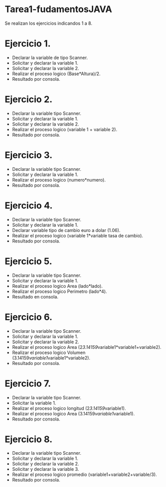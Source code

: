 # Tarea1-fudamentosJAVA
Se realizan los ejercicios indicandos 1 a 8. 

# Ejercicio 1. 
* Declarar la variable de tipo Scanner.
* Solicitar y declarar la variable 1.
* Solicitar y declarar la variable 2.
* Realizar el proceso logico (Base*Altura)/2.
* Resultado por consola.

# Ejercicio 2.
* Declarar la variable tipo Scanner.
* Solicitar y declarar la variable 1.
* Solicitar y declarar la variable 2.
* Realizar el proceso logico (variable 1 + variable 2).
* Resultado por consola.

# Ejercicio 3. 
* Declarar la variable tipo Scanner.
* Solicitar y declarar la variable 1.
* Realizar el proceso logico (numero*numero).
* Resultado por consola.

# Ejercicio 4. 
* Declarar la variable tipo Scanner.
* Solicitar y declarar la variable 1. 
* Declarar variable tipo de cambio euro a dolar (1.06).
* Realizar el proceso logico (variable 1*variable tasa de cambio).
* Resultado por consola.

# Ejercicio 5. 
* Declarar la variable tipo Scanner.
* Solicitar y declarar la variable 1.
* Realizar el proceso logico Area (lado*lado).
* Realizar el proceso logico Perimetro (lado*4).
* Resultado en consola.

# Ejercicio 6. 
* Declarar la variable tipo Scanner.
* Solicitar y declarar la variable 1.
* Solicitar y declarar la variable 2.
* Realizar el proceso logico Area (2*3.14159*variable1*variable1+variable2).
* Realizar el proceso logico Volumen (3.14159*variable1*variable1*variable2).
* Resultado por consola.

# Ejercicio 7.
* Declarar la variable tipo Scanner.
* Solicitar la variable 1.
* Realizar el proceso logico longitud (2*3.14159*variable1).
* Realizar el proceso logico Area (3.14159*variable1*variable1).
* Resultado por consola.

# Ejercicio 8. 
* Declarar la variable tipo Scanner.
* Solicitar y declarar la variable 1.
* Solicitar y declarar la variable 2.
* Solicitar y declarar la variable 3.
* Realizar el proceso logico promedio (variable1+variable2+variable/3).
* Resultado por consola. 
  
